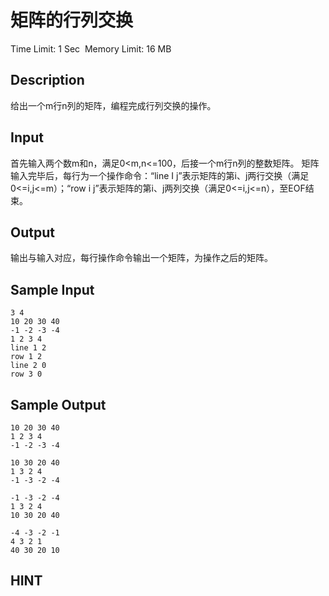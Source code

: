 # 矩阵的行列交换
Time Limit: 1 Sec  Memory Limit: 16 MB


## Description
给出一个m行n列的矩阵，编程完成行列交换的操作。


## Input
首先输入两个数m和n，满足0<m,n<=100，后接一个m行n列的整数矩阵。
矩阵输入完毕后，每行为一个操作命令：“line I j”表示矩阵的第i、j两行交换（满足0<=i,j<=m）；“row i j”表示矩阵的第i、j两列交换（满足0<=i,j<=n），至EOF结束。


## Output
输出与输入对应，每行操作命令输出一个矩阵，为操作之后的矩阵。

## Sample Input
```
3 4
10 20 30 40
-1 -2 -3 -4
1 2 3 4
line 1 2
row 1 2
line 2 0
row 3 0

```
## Sample Output
```
10 20 30 40
1 2 3 4
-1 -2 -3 -4

10 30 20 40
1 3 2 4
-1 -3 -2 -4

-1 -3 -2 -4
1 3 2 4
10 30 20 40

-4 -3 -2 -1
4 3 2 1
40 30 20 10

```

## HINT
